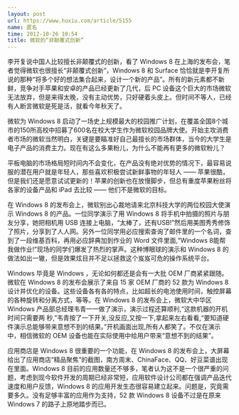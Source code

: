 ```yaml
---
layout: post
url: https://www.huxiu.com/article/5155
name: 匿名
time: 2012-10-26 10:54
title: 微软的“非颠覆式创新”
---
```

李开复说中国人比较擅长非颠覆式的创新，看了 Windows 8 在上海的发布会，笔者觉得微软也很擅长“非颠覆式创新”，Windows 8 和 Surface 恰恰就是李开复所说的那种“将多个好的想法集合起来，设计一个新的产品”。所有的新元素都不新鲜，竞争对手苹果和安卓的产品已经更新了几代，后 PC 设备这个巨大的市场微软无法放弃，但是来得太晚，没有主动优势，只好硬着头皮上。但时间不等人，已经有人断言微软是死是活，就看今年秋天了。

微软为 Windows 8 启动了一场史上规模最大的校园推广计划，在覆盖全国8个城市的150所高校中招募了600名在校大学生作为微软校园品牌大使。开始主攻消费者市场的微软当然明白，关键是要瞄准好自己最擅长的市场群体，当今的大学生是电子产品的消费主力。现在有这么多果粉儿，为什么不能再有更多的微软粉儿？

平板电脑的市场格局短时间内不会变化，在产品没有绝对优势的情况下，最容易说服的潜在用户就是年轻人，那些喜欢积极尝试新鲜事物的年轻人 —— 苹果很酷，但是我们还是愿意试试更新的！苹果的创新也在放慢脚步，但总有重度苹果粉丝将各家的设备产品和 iPad 去比较 —— 他们不是微软的目标。

在 Windows 8 的发布会上，微软别出心裁地请来北京科技大学的两位校园大使演示 Windows 8 的产品。一位同学演示了用 Windows 8 将手机中拍摄的照片与朋友分享，她把相机用 USB 连接上电脑，“太棒了，还有USB!”然后用美图秀秀修饰了照片，分享到了人人网。另外一位同学用必应搜索查询了邮件里的一个名词，查到了一段维基百科，再用必应辞典加到作业的 Word 文件里面,“Windows 8能帮我做作业!”现场的同学们爆发了热烈的掌声。这种博眼球的演示和 Windows 8 的做法如出一辙，但是效果炫目并不足以拯救这个岌岌可危的操作系统平台。

Windows 毕竟是 Windows ，无论如何都还是会有一大批 OEM 厂商紧紧跟随。微软在 Windows 8 的发布会展示了来自 15 家 OEM 厂商的 52 款为 Windows 8 设计并优化的设备。这些设备各有各的特点，比如超长的电池使用时间，触控屏幕的各种旋转和分离方式，等等。在 Windows 8 的发布会上，微软大中华区 Windows 产品部总经理韦青一一做了演示，演示过程还算顺利,“这款机器的开机时间只需要两 秒,”韦青按了一下开关,没反应,又按一下,拿起来左右看看,“要知道硬件演示总能够带来意想不到的结果。”开机画面出现,所有人都笑了。不仅在演示中，相信微软的 OEM 设备也能在实际使用中给用户带来“意想不到的结果”。

应用商店是 Windows 8 很重要的一个功能，在 Windows 8 的发布会上，大屏幕给出了应用商店“精品聚焦”的截图，南方周末、ChinaFace、QQ、好豆菜谱出现在里面。Windows 8 目前的应用数量还不够多，笔者认为这不是一个很严重的问题，考虑到现今软件开发的周期已经非常短，应用软件设计公司都在强调产品迭代速度和用户反馈，Windows 8 的应用开发生态很容易建立起来。问题是，究竟需要多久。没有足够丰富的应用作为支持，52 款 Windows 8 设备不过是在原来 Windows 7 的路子上原地踏步而已。

